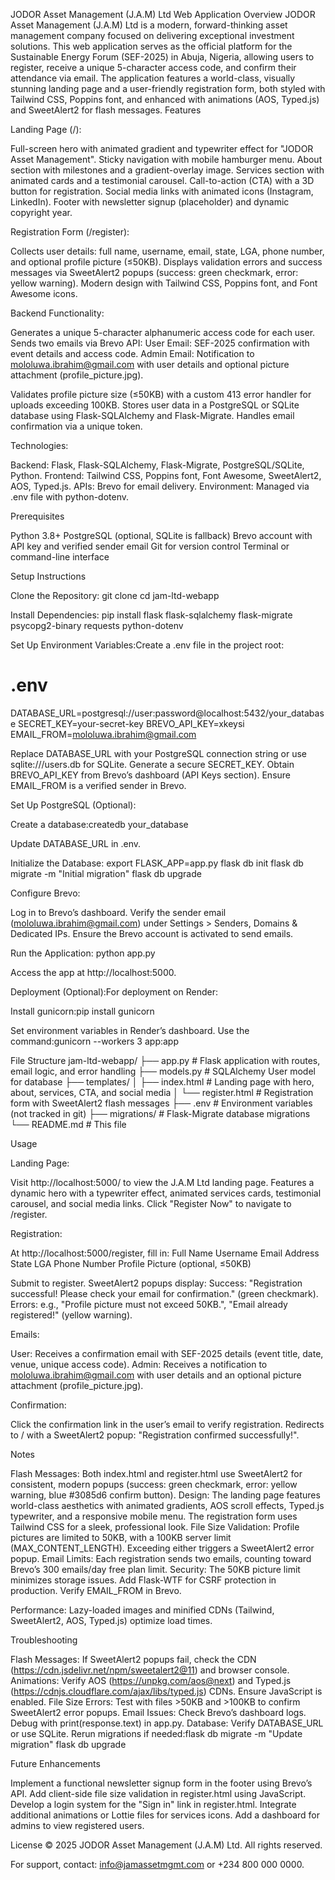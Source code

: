 JODOR Asset Management (J.A.M) Ltd Web Application
Overview
JODOR Asset Management (J.A.M) Ltd is a modern, forward-thinking asset management company focused on delivering exceptional investment solutions. This web application serves as the official platform for the Sustainable Energy Forum (SEF-2025) in Abuja, Nigeria, allowing users to register, receive a unique 5-character access code, and confirm their attendance via email. The application features a world-class, visually stunning landing page and a user-friendly registration form, both styled with Tailwind CSS, Poppins font, and enhanced with animations (AOS, Typed.js) and SweetAlert2 for flash messages.
Features

Landing Page (/):

Full-screen hero with animated gradient and typewriter effect for "JODOR Asset Management".
Sticky navigation with mobile hamburger menu.
About section with milestones and a gradient-overlay image.
Services section with animated cards and a testimonial carousel.
Call-to-action (CTA) with a 3D button for registration.
Social media links with animated icons (Instagram, LinkedIn).
Footer with newsletter signup (placeholder) and dynamic copyright year.


Registration Form (/register):

Collects user details: full name, username, email, state, LGA, phone number, and optional profile picture (≤50KB).
Displays validation errors and success messages via SweetAlert2 popups (success: green checkmark, error: yellow warning).
Modern design with Tailwind CSS, Poppins font, and Font Awesome icons.


Backend Functionality:

Generates a unique 5-character alphanumeric access code for each user.
Sends two emails via Brevo API:
User Email: SEF-2025 confirmation with event details and access code.
Admin Email: Notification to mololuwa.ibrahim@gmail.com with user details and optional picture attachment (profile_picture.jpg).


Validates profile picture size (≤50KB) with a custom 413 error handler for uploads exceeding 100KB.
Stores user data in a PostgreSQL or SQLite database using Flask-SQLAlchemy and Flask-Migrate.
Handles email confirmation via a unique token.


Technologies:

Backend: Flask, Flask-SQLAlchemy, Flask-Migrate, PostgreSQL/SQLite, Python.
Frontend: Tailwind CSS, Poppins font, Font Awesome, SweetAlert2, AOS, Typed.js.
APIs: Brevo for email delivery.
Environment: Managed via .env file with python-dotenv.



Prerequisites

Python 3.8+
PostgreSQL (optional, SQLite is fallback)
Brevo account with API key and verified sender email
Git for version control
Terminal or command-line interface

Setup Instructions

Clone the Repository:
git clone <repository-url>
cd jam-ltd-webapp


Install Dependencies:
pip install flask flask-sqlalchemy flask-migrate psycopg2-binary requests python-dotenv


Set Up Environment Variables:Create a .env file in the project root:
# .env
DATABASE_URL=postgresql://user:password@localhost:5432/your_database
SECRET_KEY=your-secret-key
BREVO_API_KEY=xkeysi
EMAIL_FROM=mololuwa.ibrahim@gmail.com


Replace DATABASE_URL with your PostgreSQL connection string or use sqlite:///users.db for SQLite.
Generate a secure SECRET_KEY.
Obtain BREVO_API_KEY from Brevo’s dashboard (API Keys section).
Ensure EMAIL_FROM is a verified sender in Brevo.


Set Up PostgreSQL (Optional):

Create a database:createdb your_database


Update DATABASE_URL in .env.


Initialize the Database:
export FLASK_APP=app.py
flask db init
flask db migrate -m "Initial migration"
flask db upgrade


Configure Brevo:

Log in to Brevo’s dashboard.
Verify the sender email (mololuwa.ibrahim@gmail.com) under Settings > Senders, Domains & Dedicated IPs.
Ensure the Brevo account is activated to send emails.


Run the Application:
python app.py


Access the app at http://localhost:5000.


Deployment (Optional):For deployment on Render:

Install gunicorn:pip install gunicorn


Set environment variables in Render’s dashboard.
Use the command:gunicorn --workers 3 app:app





File Structure
jam-ltd-webapp/
├── app.py                    # Flask application with routes, email logic, and error handling
├── models.py                 # SQLAlchemy User model for database
├── templates/
│   ├── index.html            # Landing page with hero, about, services, CTA, and social media
│   └── register.html         # Registration form with SweetAlert2 flash messages
├── .env                      # Environment variables (not tracked in git)
├── migrations/               # Flask-Migrate database migrations
└── README.md                 # This file

Usage

Landing Page:

Visit http://localhost:5000/ to view the J.A.M Ltd landing page.
Features a dynamic hero with a typewriter effect, animated services cards, testimonial carousel, and social media links.
Click "Register Now" to navigate to /register.


Registration:

At http://localhost:5000/register, fill in:
Full Name
Username
Email Address
State
LGA
Phone Number
Profile Picture (optional, ≤50KB)


Submit to register. SweetAlert2 popups display:
Success: "Registration successful! Please check your email for confirmation." (green checkmark).
Errors: e.g., "Profile picture must not exceed 50KB.", "Email already registered!" (yellow warning).




Emails:

User: Receives a confirmation email with SEF-2025 details (event title, date, venue, unique access code).
Admin: Receives a notification to mololuwa.ibrahim@gmail.com with user details and an optional picture attachment (profile_picture.jpg).


Confirmation:

Click the confirmation link in the user’s email to verify registration.
Redirects to / with a SweetAlert2 popup: "Registration confirmed successfully!".



Notes

Flash Messages: Both index.html and register.html use SweetAlert2 for consistent, modern popups (success: green checkmark, error: yellow warning, blue #3085d6 confirm button).
Design: The landing page features world-class aesthetics with animated gradients, AOS scroll effects, Typed.js typewriter, and a responsive mobile menu. The registration form uses Tailwind CSS for a sleek, professional look.
File Size Validation: Profile pictures are limited to 50KB, with a 100KB server limit (MAX_CONTENT_LENGTH). Exceeding either triggers a SweetAlert2 error popup.
Email Limits: Each registration sends two emails, counting toward Brevo’s 300 emails/day free plan limit.
Security:
The 50KB picture limit minimizes storage issues.
Add Flask-WTF for CSRF protection in production.
Verify EMAIL_FROM in Brevo.


Performance: Lazy-loaded images and minified CDNs (Tailwind, SweetAlert2, AOS, Typed.js) optimize load times.

Troubleshooting

Flash Messages: If SweetAlert2 popups fail, check the CDN (https://cdn.jsdelivr.net/npm/sweetalert2@11) and browser console.
Animations: Verify AOS (https://unpkg.com/aos@next) and Typed.js (https://cdnjs.cloudflare.com/ajax/libs/typed.js) CDNs. Ensure JavaScript is enabled.
File Size Errors: Test with files >50KB and >100KB to confirm SweetAlert2 error popups.
Email Issues: Check Brevo’s dashboard logs. Debug with print(response.text) in app.py.
Database: Verify DATABASE_URL or use SQLite. Rerun migrations if needed:flask db migrate -m "Update migration"
flask db upgrade



Future Enhancements

Implement a functional newsletter signup form in the footer using Brevo’s API.
Add client-side file size validation in register.html using JavaScript.
Develop a login system for the "Sign in" link in register.html.
Integrate additional animations or Lottie files for services icons.
Add a dashboard for admins to view registered users.

License
© 2025 JODOR Asset Management (J.A.M) Ltd. All rights reserved.

For support, contact: info@jamassetmgmt.com or +234 800 000 0000.